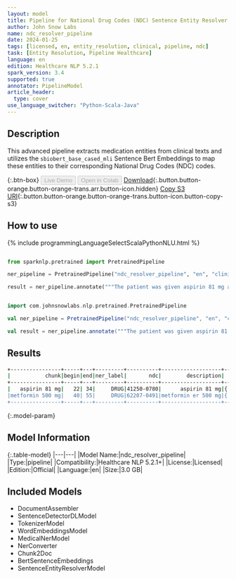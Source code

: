```yaml
---
layout: model
title: Pipeline for National Drug Codes (NDC) Sentence Entity Resolver
author: John Snow Labs
name: ndc_resolver_pipeline
date: 2024-01-25
tags: [licensed, en, entity_resolution, clinical, pipeline, ndc]
task: [Entity Resolution, Pipeline Healthcare]
language: en
edition: Healthcare NLP 5.2.1
spark_version: 3.4
supported: true
annotator: PipelineModel
article_header:
  type: cover
use_language_switcher: "Python-Scala-Java"
---
```


## Description

This advanced pipeline extracts medication entities from clinical texts and utilizes the `sbiobert_base_cased_mli` Sentence Bert Embeddings to map these entities to their corresponding National Drug Codes (NDC) codes.

{:.btn-box}
<button class="button button-orange" disabled>Live Demo</button>
<button class="button button-orange" disabled>Open in Colab</button>
[Download](https://s3.amazonaws.com/auxdata.johnsnowlabs.com/clinical/models/ndc_resolver_pipeline_en_5.2.1_3.4_1706207015234.zip){:.button.button-orange.button-orange-trans.arr.button-icon.hidden}
[Copy S3 URI](s3://auxdata.johnsnowlabs.com/clinical/models/ndc_resolver_pipeline_en_5.2.1_3.4_1706207015234.zip){:.button.button-orange.button-orange-trans.button-icon.button-copy-s3}

## How to use



<div class="tabs-box" markdown="1">
{% include programmingLanguageSelectScalaPythonNLU.html %}
  
```python

from sparknlp.pretrained import PretrainedPipeline

ner_pipeline = PretrainedPipeline("ndc_resolver_pipeline", "en", "clinical/models")

result = ner_pipeline.annotate("""The patient was given aspirin 81 mg and metformin 500 mg""")

```
```scala

import com.johnsnowlabs.nlp.pretrained.PretrainedPipeline

val ner_pipeline = PretrainedPipeline("ndc_resolver_pipeline", "en", "clinical/models")

val result = ner_pipeline.annotate("""The patient was given aspirin 81 mg and metformin 500 mg""")

```
</div>

## Results

```bash
+----------------+-----+---+---------+----------+-------------------+--------------------------------------------------------------------------------+
|           chunk|begin|end|ner_label|       ndc|        description|                                                                      aux_labels|
+----------------+-----+---+---------+----------+-------------------+--------------------------------------------------------------------------------+
|   aspirin 81 mg|   22| 34|     DRUG|41250-0780|      aspirin 81 mg|{'packages': "['1 BOTTLE, PLASTIC in 1 PACKAGE (41250-780-01)  > 120 TABLET, ...|
|metformin 500 mg|   40| 55|     DRUG|62207-0491|metformin er 500 mg|{'packages': "['5000 TABLET in 1 POUCH (62207-491-31)', '25000 TABLET in 1 CA...|
+----------------+-----+---+---------+----------+-------------------+--------------------------------------------------------------------------------+
```

{:.model-param}
## Model Information

{:.table-model}
|---|---|
|Model Name:|ndc_resolver_pipeline|
|Type:|pipeline|
|Compatibility:|Healthcare NLP 5.2.1+|
|License:|Licensed|
|Edition:|Official|
|Language:|en|
|Size:|3.0 GB|

## Included Models

- DocumentAssembler
- SentenceDetectorDLModel
- TokenizerModel
- WordEmbeddingsModel
- MedicalNerModel
- NerConverter
- Chunk2Doc
- BertSentenceEmbeddings
- SentenceEntityResolverModel

